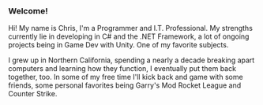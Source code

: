 ### Welcome!

Hi! My name is Chris, I'm a Programmer and I.T. Professional. My strengths currently lie in developing in C# and the .NET Framework, a lot of ongoing projects being in Game Dev with Unity. One of my favorite subjects.

I grew up in Northern California, spending a nearly a decade breaking apart computers and learning how they function, I eventually put them back together, too. In some of my free time I'll kick back and game with some friends, some personal favorites being Garry's Mod Rocket League and Counter Strike. 
